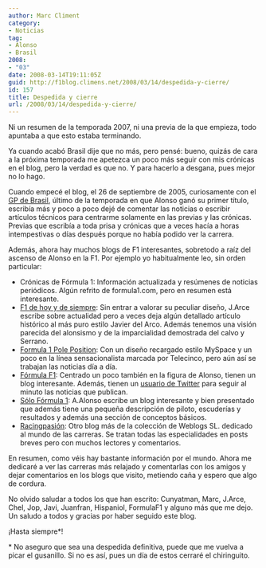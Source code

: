 ```yaml
---
author: Marc Climent
category:
- Noticias
tag:
- Alonso
- Brasil
2008:
- "03"
date: 2008-03-14T19:11:05Z
guid: http://f1blog.climens.net/2008/03/14/despedida-y-cierre/
id: 157
title: Despedida y cierre
url: /2008/03/14/despedida-y-cierre/
---
```


Ni un resumen de la temporada 2007, ni una previa de la que empieza, todo apuntaba a que esto estaba terminando.

Ya cuando acabó Brasil dije que no más, pero pensé: bueno, quizás de cara a la próxima temporada me apetezca un poco más seguir con mis crónicas en el blog, pero la verdad es que no. Y para hacerlo a desgana, pues mejor no lo hago.

Cuando empecé el blog, el 26 de septiembre de 2005, curiosamente con el [GP de Brasil](http://f1blog.climens.net/2005/09/26/cronica-gp-de-brasil/), último de la temporada en que Alonso ganó su primer título, escribía más y poco a poco dejé de comentar las noticias o escribir artículos técnicos para centrarme solamente en las previas y las crónicas. Previas que escribía a toda prisa y crónicas que a veces hacía a horas intempestivas o días después porque no había podido ver la carrera.

Además, ahora hay muchos blogs de F1 interesantes, sobretodo a raíz del ascenso de Alonso en la F1. Por ejemplo yo habitualmente leo, sin orden particular:

  * Crónicas de Fórmula 1: Información actualizada y resúmenes de noticias periódicos. Algún refrito de formula1.com, pero en resumen está interesante.
  * [F1 de hoy y de siempre](http://f1dehoyydesiempre.blogspot.com/): Sin entrar a valorar su peculiar diseño, J.Arce escribe sobre actualidad pero a veces deja algún detallado artículo histórico al más puro estilo Javier del Arco. Además tenemos una visión parecida del alonsismo y de la imparcialidad demostrada del calvo y Serrano.
  * [Formula 1 Pole Position](http://f1-poleposition.blogspot.com/): Con un diseño recargado estilo MySpace y un poco en la línea sensacionalista marcada por Telecinco, pero aún así se trabajan las noticias día a día.
  * [Fórmula F1](http://www.formulaf1.es/): Centrado un poco también en la figura de Alonso, tienen un blog interesante. Además, tienen un [usuario de Twitter](http://twitter.com/formulaf1) para seguir al minuto las noticias que publican.
  * [Sólo Fórmula 1](http://soloformula1.wordpress.com/): A.Alonso escribe un blog interesante y bien presentado que además tiene una pequeña descripción de piloto, escuderías y resultados y además una sección de conceptos básicos.
  * [Racingpasión](http://www.racingpasion.com/): Otro blog más de la colección de Weblogs SL. dedicado al mundo de las carreras. Se tratan todas las especialidades en posts breves pero con muchos lectores y comentarios.

En resumen, como véis hay bastante información por el mundo. Ahora me dedicaré a ver las carreras más relajado y comentarlas con los amigos y dejar comentarios en los blogs que visito, metiendo caña y espero que algo de cordura.

No olvido saludar a todos los que han escrito: Cunyatman, Marc, J.Arce, Chel, Jop, Javi, Juanfran, Hispaniol, FormulaF1 y alguno más que me dejo. Un saludo a todos y gracias por haber seguido este blog.

¡Hasta siempre*!

\* No aseguro que sea una despedida definitiva, puede que me vuelva a picar el gusanillo. Si no es así, pues un día de estos cerraré el chiringuito.